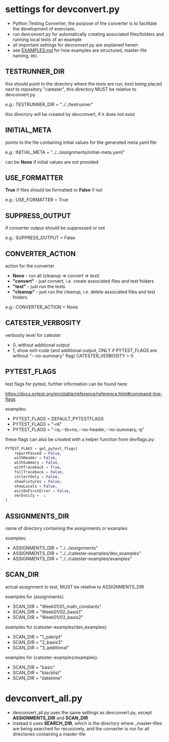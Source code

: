 # settings for devconvert.py
- Python Testing Converter, the purpose of the converter is to facilitate the development of exercises.
- run devconvert.py for automatically creating associated files/folders and running local tests of an example
- all important settings for devconvert.py are explained herein
- see [EXAMPLES.md](doc/EXAMPLES.md) for how examples are structured, master-file naming, etc.

## TESTRUNNER_DIR
this should point to the directory where the tests are run, best being placed next to repository "catester", this directory MUST be relative to devconvert.py

e.g.: TESTRUNNER_DIR = "../../testrunner"

this directory will be created by devconvert, if it does not exist

## INITIAL_META
points to the file containing initial values for the generated meta.yaml file

e.g.: INITIAL_META = "../../assignments/initial-meta.yaml"

can be **None** if initial values are not provided

## USE_FORMATTER
**True** if files should be formatted or **False** if not

e.g.: USE_FORMATTER = True

## SUPPRESS_OUTPUT
if converter output should be suppressed or not

e.g.: SUPPRESS_OUTPUT = False

## CONVERTER_ACTION
action for the converter
- **None** - run all (cleanup => convert => test)
- **"convert"** - just convert, i.e. create associated files and test folders
- **"test"** - just run the tests
- **"cleanup"** - just run the cleanup, i.e. delete associated files and test folders

e.g.: CONVERTER_ACTION = None

## CATESTER_VERBOSITY
verbosity level for catester
- 0, without additional output
- 1, show exit-code (and additional output, ONLY if PYTEST_FLAGS are without "--no-summary" flag)
CATESTER_VERBOSITY = 0

## PYTEST_FLAGS
test flags for pytest, further information can be found here:

https://docs.pytest.org/en/stable/reference/reference.html#command-line-flags

examples:
- PYTEST_FLAGS = DEFAULT_PYTESTFLAGS
- PYTEST_FLAGS = "-rA"
- PYTEST_FLAGS = "-ra,--tb=no,--no-header,--no-summary,-q"

these flags can also be created with a helper function from devflags.py:
```python
PYTEST_FLAGS = get_pytest_flags(
    reportPassed = False,
    withHeader = False,
    withSummary = False,
    withTraceback = True,
    fullTraceback = False,
    collectOnly = False,
    showFixtures = False,
    showLocals = False,
    exitOnFirstError = False,
    verbosity = -1
)
```

## ASSIGNMENTS_DIR
name of directory containing the assignments or examples

examples:
- ASSIGNMENTS_DIR = "../../assignments"
- ASSIGNMENTS_DIR = "../../catester-examples/dev_examples"
- ASSIGNMENTS_DIR = "../../catester-examples/examples"

## SCAN_DIR
actual assignment to test, MUST be relative to ASSIGNMENTS_DIR

examples for (assignments):
- SCAN_DIR = "Week01/01_math_constants"
- SCAN_DIR = "Week01/02_basis1"
- SCAN_DIR = "Week01/03_basis2"

examples for (catester-examples/dev_examples):
- SCAN_DIR = "1_pskript"
- SCAN_DIR = "2_basis3"
- SCAN_DIR = "3_additional"

examples for (catester-examples/examples):
- SCAN_DIR = "basic"
- SCAN_DIR = "blacklist"
- SCAN_DIR = "datetime"

# devconvert_all.py
- devconvert_all.py uses the same settings as devconvert.py, except **ASSIGNMENTS_DIR** and **SCAN_DIR**
- instead it uses **SEARCH_DIR**, which is the directory where _master-files are being searched for recursively, and the converter is run for all directories containing a master-file

